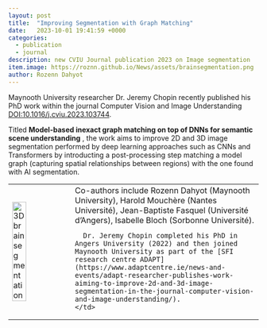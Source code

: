 ```yaml
---
layout: post
title:  "Improving Segmentation with Graph Matching"
date:   2023-10-01 19:41:59 +0000
categories: 
  - publication
  - journal
description: new CVIU Journal publication 2023 on Image segmentation
item.image: https://roznn.github.io/News/assets/brainsegmentation.png
author: Rozenn Dahyot
---
```


Maynooth University researcher Dr. Jeremy Chopin recently published his PhD work within the journal Computer Vision and Image Understanding [DOI:10.1016/j.cviu.2023.103744](http://doi.org/10.1016/j.cviu.2023.103744). 

Titled **Model-based inexact graph matching on top of DNNs for semantic scene understanding** , 
the work aims to improve 2D and 3D image segmentation performed by deep learning approaches such as CNNs and Transformers by introducting a post-processing step matching a model graph (capturing spatial relationships between regions) with the one found with AI segmentation.  

<table>
  <tr>
    <td>
<img src="https://roznn.github.io/News/assets/brainsegmentation.png" width="50%" alt="3D brain segmentation">
    </td>
    <td>
      Co-authors include Rozenn Dahyot (Maynooth University), Harold Mouchère (Nantes Université), Jean-Baptiste Fasquel (Université d’Angers), Isabelle Bloch (Sorbonne Université). 

      Dr. Jeremy Chopin completed his PhD in Angers University (2022) and then joined Maynooth University as part of the [SFI research centre ADAPT](https://www.adaptcentre.ie/news-and-events/adapt-researcher-publishes-work-aiming-to-improve-2d-and-3d-image-segmentation-in-the-journal-computer-vision-and-image-understanding/).
    </td>
  </tr>
</table>

